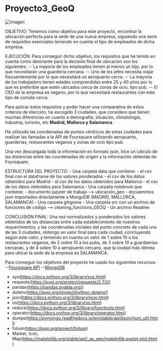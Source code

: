 # Proyecto3_GeoQ
![imagen](imagen_ubicación.JFIF)

OBJETIVO:
Tenemos como objetivo para este proyecto, encontrar la ubicación perfecta para la sede de una nueva empresa, siguiendo una serie de requisitos esenciales teniendo en cuenta el tipo de empleados de dicha empresa.

EJECUCIÓN:
Para conseguir dicho objetivo, los requisitos que he tenido en cuenta como detonante para la decisión final de ubicación son los siguientes:
-- La mayoría de los empleados tienen al menos un hijo, por lo que necesitarán una guardería cercana.
-- Uno de los jefes necesita viajar frecuentemente por lo que necesitará un aeropuerto cerca.
-- La mayoría de los trabajadors tienen edades comprendidas entre 25 y 40 años por lo que es preferible que estén ubicados cerca de zonas de ocio, tipo pub.
-- El CEO de la empresa es vegano, por lo que necesitará restaurantes con este tipo de comida cerca.

Para aplicar estos requisitos y poder hacer una comparativa de estos criterios de elección, he escogido 3 ciudades, que considero que tienen muchas diferencias en cuanto a demografía, situación, climatología, industria, turismo, etc **Madrid, Mallorca y Salamanca**.

He utilizado las coordenadas de puntos céntricos de estas ciudades para realizar las llamadas a la API de Foursquare utilizando aeropuerto, guarderías, restaurantes veganos y zonas de ocio tipo pub.

Una vez descargada toda la información en formato json, hice un cálculo de las distancias entre las coordenadas de origen y la información obtenida de Foursquare.

ESTRUCTURA DEL PROYECTO: 
    - Una carpeta data que contiene:
        - el csv final con el dataframe de los valores ponderados
        - el csv de los datos obtenidos para Madrid
        - el csv de los datos obtenidos para Mallorca
        - el csv de los datos obtenidos para Salamanca
    - Una carpeta notebook que contiene:
        - documento jupyter de trabajo --> ubicación_geo
        - docuemntos json importados diréctamente a MongoDB (MADRID, MALLORCA, SALAMANCA)
    - Una carpeta gitignore
    - Una carpeta src con un archivo de funciones de código --> cleaning_functions_GEOQ
    - Un archivo Readme
    
CONCLUSIÓN FINAL:
Una vez normalizados y ponderados los valores obtenidos de las distancias entre cada establecimiento de nuestros requerimientos, y las coordenadas iniciales del punto concreto de cada una de las 3 ciudades, obtengo un valor final para cada ciudad, concluyendo según este valor, y teniendo en cuenta un valor de 1 sobre 10 a los restaurantes veganos, de 2 sobre 10 a los pubs, de 3 sobre 10 a guardaerías cercanas, y de 4 sobre 10 a aeropuerto cercano, que la ciudad más idónea para ubicar la sede de la empresa es SALAMANCA.



Para conseguir los objetivos del proyecto he usado los siguientes recursos:
--[Foursquare API](https://foursquare.com/)
--[MongoDB](https://www.mongodb.com/)

- sys(https://docs.python.org/3/library/sys.html)
- requests(https://pypi.org/project/requests/2.7.0/)
- pandas(https://pandas.pydata.org/)
- dotenv(https://pypi.org/project/python-dotenv/)
- json(https://docs.python.org/3/library/json.html)
- os(https://docs.python.org/3/library/os.html)
- reduce(https://docs.python.org/3/library/functools.html)
- operator(https://docs.python.org/3/library/operator.html)
- dumps(https://pymongo.readthedocs.io/en/stable/api/bson/json_util.html)
- folium(https://pypi.org/project/folium)
- Marker, Icon, Map(https://matplotlib.org/stable/api/_as_gen/matplotlib.pyplot.plot.html)
